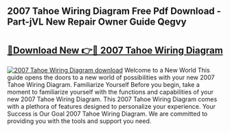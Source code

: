 ## 2007 Tahoe Wiring Diagram Free Pdf Download - Part-jVL New Repair Owner Guide Qegvy

# <h2><a href="http://dft6m2.blite.top/?on=2007+Tahoe+Wiring+Diagram">🔗Download New 👉🔴 2007 Tahoe Wiring Diagram</a></h2>

[![2007 Tahoe Wiring Diagram download](https://i.imgur.com/lujVjoI.png)](http://dft6m2.blite.top/?on=2007+Tahoe+Wiring+Diagram)
Welcome to a New World This guide opens the doors to a new world of possibilities with your new 2007 Tahoe Wiring Diagram. Familiarize Yourself Before you begin, take a moment to familiarize yourself with the functions and capabilities of your new 2007 Tahoe Wiring Diagram. This 2007 Tahoe Wiring Diagram comes with a plethora of features designed to personalize your experience. Your Success is Our Goal 2007 Tahoe Wiring Diagram. We are committed to providing you with the tools and support you need.
